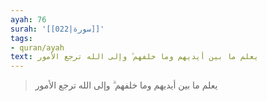 ```yaml
---
ayah: 76
surah: '[[022|سورة]]'
tags:
- quran/ayah
text: يعلم ما بين أيديهم وما خلفهم ۗ وإلى الله ترجع الأمور
---
```

> يعلم ما بين أيديهم وما خلفهم ۗ وإلى الله ترجع الأمور
